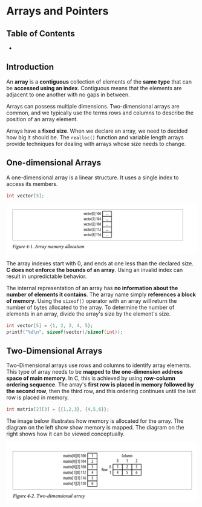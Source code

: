 # Arrays and Pointers

## Table of Contents

* [](#)

## Introduction

An **array** is a **contiguous** collection of elements of the **same type** that can be **accessed using an index**. Contiguous means that the elements are adjacent to one another with no gaps in between. 

Arrays can possess multiple dimensions. Two-dimensional arrays are common, and we typically use the terms rows and columns to describe the position of an array element.

Arrays have a **fixed size**. When we declare an array, we need to decided how big it should be. The `realloc()` function and variable length arrays provide techniques for dealing with arrays whose size needs to change.

## One-dimensional Arrays

A one-dimensional array is a linear structure. It uses a single index to access its members. 

```c
int vector[5];
```

<img src="4_resources/arr_alloc.png">

The array indexes start with 0, and ends at one less than the declared size. **C does not enforce the bounds of an array**. Using an invalid index can result in unpredictable behavior.

The internal representation of an array has **no information about the number of elements it contains**. The array name simply **references a block of memory**. Using the `sizeof()` operator with an array will return the number of bytes allocated to the array. To determine the number of elements in an array, divide the array's size by the element's size.

```c
int vector[5] = {1, 2, 3, 4, 5};
printf("%d\n", sizeof(vector)/sizeof(int));
```

## Two-Dimensional Arrays

Two-Dimensional arrays use rows and columns to identify array elements. This type of array needs to be **mapped to the one-dimension address space of main memory**. In C, this is achieved by using **row-column ordering sequence**. The array's **first row is placed in memory followed by the second row**, then the third row, and this ordering continues until the last row is placed in memory.

```c
int matrix[2][3] = {{1,2,3}, {4,5,6}};
```

The image below illustrates how memory is allocated for the array. The diagram on the left show show memory is mapped. The diagram on the right shows how it can be viewed conceptually.

<img src="4_resources/two_dimension.png">
